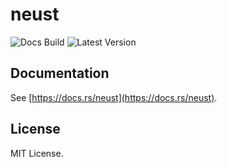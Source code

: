 # neust
![Docs Build](https://img.shields.io/docsrs/neust?style=flat-square)
![Latest Version](https://img.shields.io/crates/v/neust?style=flat-square)

## Documentation

See [https://docs.rs/neust](https://docs.rs/neust).

## License

MIT License.